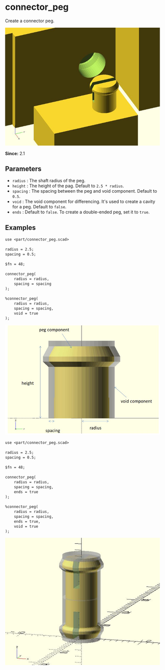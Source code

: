 # connector_peg

Create a connector peg.

![connector_peg](images/lib3x-connector_peg-3.JPG)

**Since:** 2.1


## Parameters

- `radius` : The shaft radius of the peg.
- `height` : The height of the pag. Default to `2.5 * radius`.
- `spacing` : The spacing between the peg and void component. Default to `0.5`.
- `void` : The void component for differencing. It's used to create a cavity for a peg. Default to `false`.
- `ends` : Default to `false`. To create a double-ended peg, set it to `true`.

## Examples

	use <part/connector_peg.scad>

	radius = 2.5;
	spacing = 0.5;

	$fn = 48;

	connector_peg(
		radius = radius, 
		spacing = spacing
	);

	%connector_peg(
		radius = radius, 
		spacing = spacing,
		void = true
	);

![connector_peg](images/lib3x-connector_peg-1.JPG)

	use <part/connector_peg.scad>

	radius = 2.5;
	spacing = 0.5;

	$fn = 48;

	connector_peg(
		radius = radius, 
		spacing = spacing,
		ends = true
	);

	%connector_peg(
		radius = radius, 
		spacing = spacing,
		ends = true,
		void = true
	);

![connector_peg](images/lib3x-connector_peg-2.JPG)